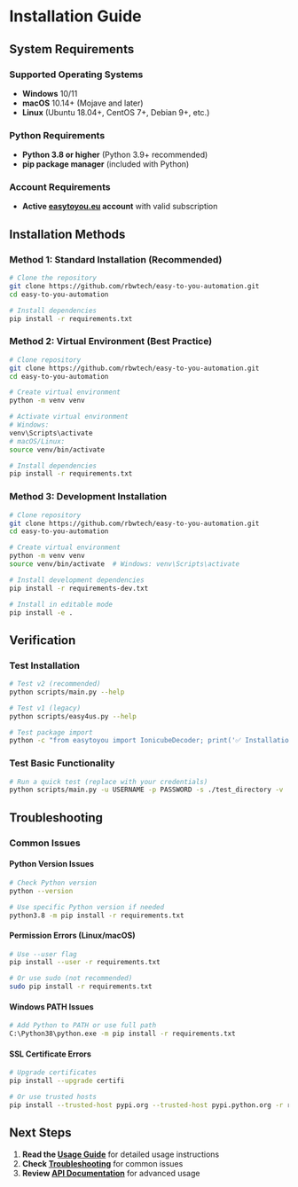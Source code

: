 # Installation Guide

## System Requirements

### Supported Operating Systems

- **Windows** 10/11
- **macOS** 10.14+ (Mojave and later)
- **Linux** (Ubuntu 18.04+, CentOS 7+, Debian 9+, etc.)

### Python Requirements

- **Python 3.8 or higher** (Python 3.9+ recommended)
- **pip package manager** (included with Python)

### Account Requirements

- **Active [easytoyou.eu](https://easytoyou.eu) account** with valid subscription

## Installation Methods

### Method 1: Standard Installation (Recommended)

```bash
# Clone the repository
git clone https://github.com/rbwtech/easy-to-you-automation.git
cd easy-to-you-automation

# Install dependencies
pip install -r requirements.txt
```

### Method 2: Virtual Environment (Best Practice)

```bash
# Clone repository
git clone https://github.com/rbwtech/easy-to-you-automation.git
cd easy-to-you-automation

# Create virtual environment
python -m venv venv

# Activate virtual environment
# Windows:
venv\Scripts\activate
# macOS/Linux:
source venv/bin/activate

# Install dependencies
pip install -r requirements.txt
```

### Method 3: Development Installation

```bash
# Clone repository
git clone https://github.com/rbwtech/easy-to-you-automation.git
cd easy-to-you-automation

# Create virtual environment
python -m venv venv
source venv/bin/activate  # Windows: venv\Scripts\activate

# Install development dependencies
pip install -r requirements-dev.txt

# Install in editable mode
pip install -e .
```

## Verification

### Test Installation

```bash
# Test v2 (recommended)
python scripts/main.py --help

# Test v1 (legacy)
python scripts/easy4us.py --help

# Test package import
python -c "from easytoyou import IonicubeDecoder; print('✅ Installation successful!')"
```

### Test Basic Functionality

```bash
# Run a quick test (replace with your credentials)
python scripts/main.py -u USERNAME -p PASSWORD -s ./test_directory -v
```

## Troubleshooting

### Common Issues

#### Python Version Issues

```bash
# Check Python version
python --version

# Use specific Python version if needed
python3.8 -m pip install -r requirements.txt
```

#### Permission Errors (Linux/macOS)

```bash
# Use --user flag
pip install --user -r requirements.txt

# Or use sudo (not recommended)
sudo pip install -r requirements.txt
```

#### Windows PATH Issues

```bash
# Add Python to PATH or use full path
C:\Python38\python.exe -m pip install -r requirements.txt
```

#### SSL Certificate Errors

```bash
# Upgrade certificates
pip install --upgrade certifi

# Or use trusted hosts
pip install --trusted-host pypi.org --trusted-host pypi.python.org -r requirements.txt
```

## Next Steps

1. **Read the [Usage Guide](usage.md)** for detailed usage instructions
2. **Check [Troubleshooting](troubleshooting.md)** for common issues
3. **Review [API Documentation](api.md)** for advanced usage
